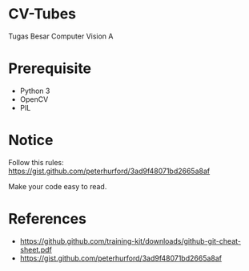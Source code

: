 # CV-Tubes
Tugas Besar Computer Vision A

# Prerequisite
- Python 3
- OpenCV
- PIL

# Notice
Follow this rules: https://gist.github.com/peterhurford/3ad9f48071bd2665a8af

Make your code easy to read.

# References
- https://github.github.com/training-kit/downloads/github-git-cheat-sheet.pdf
- https://gist.github.com/peterhurford/3ad9f48071bd2665a8af
